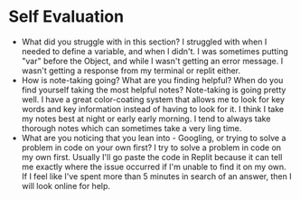 # Self Evaluation

- What did you struggle with in this section? I struggled with when I needed to define a variable, and when I didn't. I was sometimes putting "var" before the Object, and while I wasn't getting an error message. I wasn't getting a response from my terminal or replit either.
- How is note-taking going? What are you finding helpful? When do you find yourself taking the most helpful notes?
Note-taking is going pretty well. I have a great color-coating system that allows me to look for key words and key information instead of having to look for it. I think I take my notes best at night or early early morning. I tend to always take thorough notes which can sometimes take a very ling time.
- What are you noticing that you lean into - Googling, or trying to solve a problem in code on your own first?
I try to solve a problem in code on my own first. Usually I'll go paste the code in Replit because it can tell me exactly where the issue occurred if I'm unable to find it on my own. If I feel like I've spent more than 5 minutes in search of an answer, then I will look online for help.
